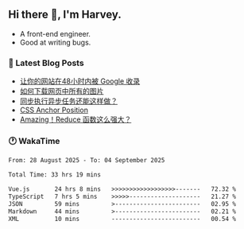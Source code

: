 ## Hi there 👋, I'm Harvey.

- A front-end engineer.
- Good at writing bugs.

### 📖 Latest Blog Posts
<!-- BLOG-POST-LIST:START -->
- [让你的网站在48小时内被 Google 收录](https://blog.izou.top/posts/google-index-script/)
- [如何下载网页中所有的图片](https://blog.izou.top/posts/download-page-img/)
- [同步执行异步任务还能这样做？](https://blog.izou.top/posts/sync-executed/)
- [CSS Anchor Position](https://blog.izou.top/posts/css-anchor/)
- [Amazing！Reduce 函数这么强大？](https://blog.izou.top/posts/reduce-usage/)
<!-- BLOG-POST-LIST:END -->

### 🕐 WakaTime
<!--START_SECTION:waka-->

```txt
From: 28 August 2025 - To: 04 September 2025

Total Time: 33 hrs 19 mins

Vue.js       24 hrs 8 mins   >>>>>>>>>>>>>>>>>>-------   72.32 %
TypeScript   7 hrs 5 mins    >>>>>--------------------   21.27 %
JSON         59 mins         >------------------------   02.95 %
Markdown     44 mins         >------------------------   02.21 %
XML          10 mins         -------------------------   00.54 %
```

<!--END_SECTION:waka-->
